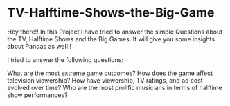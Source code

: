 # TV-Halftime-Shows-the-Big-Game
Hey there!! In this Project I have tried to answer the simple Questions about the TV, Halftime Shows and the Big Games. It will give you some insights about Pandas as well !

I tried to answer the following questions:


What are the most extreme game outcomes?
How does the game affect television viewership?
How have viewership, TV ratings, and ad cost evolved over time?
Who are the most prolific musicians in terms of halftime show performances?
